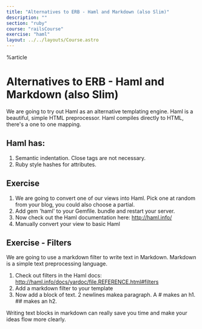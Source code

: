 ```yaml
---
title: "Alternatives to ERB - Haml and Markdown (also Slim)"
description: ""
section: "ruby"
course: "railsCourse"
exercise: "haml"
layout: ../../layouts/Course.astro
---
```


%article

# Alternatives to ERB - Haml and Markdown (also Slim)

We are going to try out Haml as an alternative templating engine. Haml is a beautiful, simple HTML preprocessor. Haml compiles directly to HTML, there's a one to one mapping.

## Haml has:

1. Semantic indentation. Close tags are not necessary.
2. Ruby style hashes for attributes.

## Exercise

1. We are going to convert one of our views into Haml. Pick one at random from your blog, you could also choose a partial.
2. Add gem 'haml' to your Gemfile. bundle and restart your server.
3. Now check out the Haml documentation here: <http://haml.info/>
4. Manually convert your view to basic Haml

## Exercise - Filters

We are going to use a markdown filter to write text in Markdown. Markdown is a simple text preprocessing language.

1. Check out filters in the Haml docs: <http://haml.info/docs/yardoc/file.REFERENCE.html#filters>
2. Add a markdown filter to your template
3. Now add a block of text. 2 newlines makea paragraph. A # makes an h1. ## makes an h2.

Writing text blocks in markdown can really save you time and make your ideas flow more clearly.
